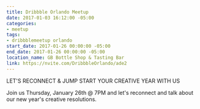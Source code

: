 ```yaml
---
title: Dribbble Orlando Meetup
date: 2017-01-03 16:12:00 -05:00
categories:
- meetup
tags:
- dribbblemeetup orlando
start_date: 2017-01-26 00:00:00 -05:00
end_date: 2017-01-26 00:00:00 -05:00
location_name: GB Bottle Shop & Tasting Bar
link: https://nvite.com/DribbbleOrlando/ade2
---
```


LET'S RECONNECT & JUMP START YOUR CREATIVE YEAR WITH US

Join us Thursday, January 26th @ 7PM and let's reconnect and talk about our new year's creative resolutions.